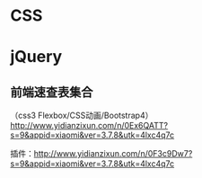 # CSS

# jQuery

## 前端速查表集合

（css3 Flexbox/CSS动画/Bootstrap4）http://www.yidianzixun.com/n/0Ex6QATT?s=9&appid=xiaomi&ver=3.7.8&utk=4lxc4q7c

插件：http://www.yidianzixun.com/n/0F3c9Dw7?s=9&appid=xiaomi&ver=3.7.8&utk=4lxc4q7c